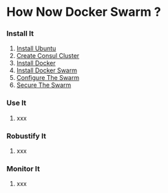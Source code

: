 # How Now Docker Swarm ?

### Install It

1. [Install Ubuntu](01-Install-Ubuntu.md)
2. [Create Consul Cluster](02-Create-Consul-Cluster.md)
3. [Install Docker](03-Install-Docker.md)
4. [Install Docker Swarm](04-Install-Docker-Swarm.md)
5. [Configure The Swarm](05-Configure-The-Swarm.md)
6. [Secure The Swarm](06-Secure-The-Swarm.md)

### Use It

1. xxx

### Robustify It

1. xxx

### Monitor It

1. xxx
